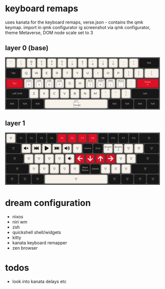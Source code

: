 # keyboard remaps
uses kanata for the keyboard remaps, verse.json - contains the qmk keymap. import in qmk configurator ig
screenshot via qmk configurator, theme Metaverse, DOM node scale set to 3

## layer 0 (base)
![alt](/verse_layer0.png)
## layer 1
![alt](/verse_layer1.png)

# dream configuration
- nixos
- niri wm
- zsh
- quickshell shell/widgets
- kitty
- kanata keyboard remapper
- zen browser

# todos
- look into kanata delays etc
